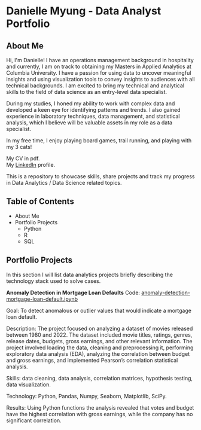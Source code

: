 # Danielle Myung - Data Analyst Portfolio

## About Me
Hi, I'm Danielle! I have an operations management background in hospitality and currently, I am on track to obtaining my Masters in Applied Analytics at Columbia University. I have a passion for using data to uncover meaningful insights and using visualization tools to convey insights to audiences with all technical backgrounds. I am excited to bring my technical and analytical skills to the field of data science as an entry-level data specialist.

During my studies, I honed my ability to work with complex data and developed a keen eye for identifying patterns and trends. I also gained experience in laboratory techniques, data management, and statistical analysis, which I believe will be valuable assets in my role as a data specialist.

In my free time, I enjoy playing board games, trail running, and playing with my 3 cats!

My CV in pdf. <br>
My [LinkedIn](https://www.linkedin.com/in/danielle-myung-data-analyst/) profile. 

This is a repository to showcase skills, share projects and track my progress in Data Analytics / Data Science related topics.

## Table of Contents
- About Me
- Portfolio Projects
  - Python
  - R
  - SQL

## Portfolio Projects
In this section I will list data analytics projects briefly describing the technology stack used to solve cases.

**Anomaly Detection in Mortgage Loan Defaults** 
Code: [anomaly-detection-mortgage-loan-default.ipynb](https://github.com/danielle-myung/Data-Analyst-Portfolio/blob/main/hw4.ipynb)

Goal: To detect anomalous or outlier values that would indicate a mortgage loan default. 

Description: The project focused on analyzing a dataset of movies released between 1980 and 2022. The dataset included movie titles, ratings, genres, release dates, budgets, gross earnings, and other relevant information. The project involved loading the data, cleaning and preprocessing it, performing exploratory data analysis (EDA), analyzing the correlation between budget and gross earnings, and implemented Pearson’s correlation statistical analysis.

Skills: data cleaning, data analysis, correlation matrices, hypothesis testing, data visualization.

Technology: Python, Pandas, Numpy, Seaborn, Matplotlib, SciPy.

Results: Using Python functions the analysis revealed that votes and budget have the highest correlation with gross earnings, while the company has no significant correlation.
